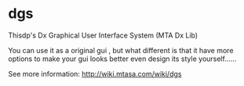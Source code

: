 # dgs
Thisdp's Dx Graphical User Interface System (MTA Dx Lib)

You can use it as a original gui , but what different is that it have more options to make your gui looks better even design its style yourself......

See more information: http://wiki.mtasa.com/wiki/dgs
